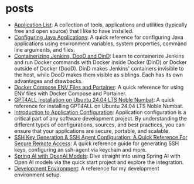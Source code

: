 # posts

- [Application List](./application-list): A collection of tools, applications and utilities (typically free and open source) that I like to have installed.
- [Configuring Java Applications](./configuring-java-applications/README.md): A quick reference for configuring Java applications using environment variables, system properties, command line arguments, and files.
- [Containerizing Jenkins, DooD and DinD](./containerizing-jenkins-dood-and-dind/README.md): Learn to containerize Jenkins and run Docker commands with Docker inside Docker (DinD) or Docker outside of Docker (DooD). DinD makes Jenkins' containers invisible to the host, while DooD makes them visible as siblings. Each has its own advantages and drawbacks.
- [Docker Compose ENV Files and Portainer](./docker-compose-env-files-and-portainer/README.md): A quick reference for using ENV files with Docker Compose and Portainer.
- [GPT4ALL installation on Ubuntu 24.04 LTS Noble Numbat](./gpt4all-ubuntu-setup/README.md): A quick reference for installing GPT4ALL on Ubuntu 24.04 LTS Noble Numbat.
- [Introduction to Application Configuration](./introduction-to-application-configuration/README.md): Application configuration is a critical part of any software development project. By understanding the different types of configurations, sources, and best practices, you can ensure that your applications are secure, portable, and scalable.
- [SSH Key Generation & SSH Agent Configuration: A Quick Reference For Secure Remote Access](./ssh-key-generation-and-ssh-agent-configuration/README.md): A quick reference guide for generating SSH keys, configuring an ssh-agent via keychain and more.
- [Spring AI with OpenAI Models](./spring-ai-with-open-ai-models/README.md): Dive straight into using Spring AI with Open AI models via the quick start project and explore the integration.
- [Development Environment](development-environment/README.md): A reference for my development environment setup.